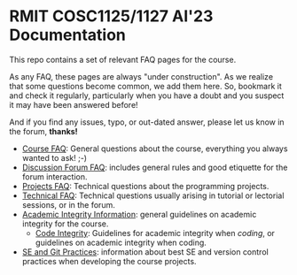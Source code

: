 # RMIT COSC1125/1127 AI'23 Documentation

This repo contains a set of relevant FAQ pages for the course.

As any FAQ, these pages are always "under construction". As we realize that some questions become common, we add them here. So, bookmark it and check it regularly, particularly when you have a doubt and you suspect it may have been answered before!

And if you find any issues, typo, or out-dated answer, please let us know in the forum, **thanks!**

- [Course FAQ](FAQ-COURSE.md): General questions about the course, everything you always wanted to ask! ;-)
- [Discussion Forum FAQ](https://docs.google.com/document/d/1HdrY91LIPRZOEni_jsCwmN8Oc8MrUzljen6qHzbtQeU/edit?usp=sharing): includes general rules and good etiquette for the forum interaction.
- [Projects FAQ](FAQ-PROJECTS.md.md): Technical questions about the programming projects.
- [Technical FAQ](FAQ-TECHNICAL.md.md): Technical questions usually arising in tutorial or lectorial sessions, or in the forum.
- [Academic Integrity Information](ACADEMIC_INTEGRITY.md): general guidelines on academic integrity for the course.
  - [Code Integrity](CODE-INTEGRITY.md): Guidelines for academic integrity when _coding_, or guidelines on academic integrity when coding.
- [SE and Git Practices](SE-PRACTICES.md): information about best SE and version control practices when developing the course projects.
